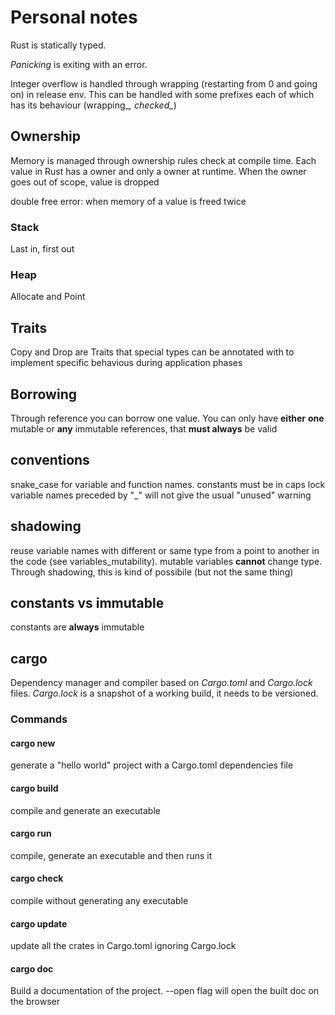 # Personal notes

Rust is statically typed.

*Panicking* is exiting with an error.

Integer overflow is handled through wrapping (restarting from 0 and going on) in release env. This can be handled with some prefixes each of which has its behaviour (wrapping_*, checked_*)

## Ownership

Memory is managed through ownership rules check at compile time.
Each value in Rust has a owner and only a owner at runtime. When the owner goes out of scope, value is dropped

double free error: when memory of a value is freed twice 
### Stack  
Last in, first out

### Heap
Allocate and Point 

## Traits

Copy and Drop are Traits that special types can be annotated with to implement specific behavious during application phases

## Borrowing

Through reference you can borrow one value. You can only have **either** **one** mutable or **any** immutable references, that **must always** be valid

## conventions

snake_case for variable and function names. 
constants must be in caps lock
variable names preceded by "_" will not give the usual "unused" warning

## shadowing

reuse variable names with different or same type from a point to another in the code (see variables_mutability).
mutable variables **cannot** change type. Through shadowing, this is kind of possibile (but not the same thing)

## constants vs immutable

constants are **always** immutable

## cargo

Dependency manager and compiler based on *Cargo.toml* and *Cargo.lock* files.
*Cargo.lock* is a snapshot of a working build, it needs to be versioned.

### Commands
#### cargo new

generate a "hello world" project with a Cargo.toml dependencies file

#### cargo build

compile and generate an executable

#### cargo run

compile, generate an executable and then runs it

#### cargo check

compile without generating any executable

#### cargo update

update all the crates in Cargo.toml ignoring Cargo.lock  

#### cargo doc

Build a documentation of the project. --open flag will open the built doc on the browser